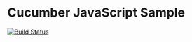 # Cucumber JavaScript Sample

[![Build Status](https://travis-ci.org/kirkchen/cucumber-js-sample.svg?branch=master)](https://travis-ci.org/kirkchen/cucumber-js-sample)
